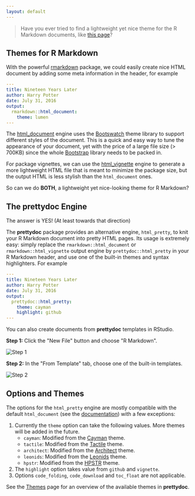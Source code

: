 ```yaml
---
layout: default
---
```


> Have you ever tried to find a lightweight yet nice theme for the R Markdown
documents, like [this page](cayman.html)?

## Themes for R Markdown

With the powerful [rmarkdown](http://rmarkdown.rstudio.com/index.html)
package, we could easily create nice HTML document
by adding some meta information in the header, for example

```yaml
---
title: Nineteen Years Later
author: Harry Potter
date: July 31, 2016
output:
  rmarkdown::html_document:
    theme: lumen
---
```

The [html_document](http://rmarkdown.rstudio.com/html_document_format.html)
engine uses the [Bootswatch](http://bootswatch.com/)
theme library to support different styles of the document.
This is a quick and easy way to tune the appearance of your document, yet with
the price of a large file size (> 700KB) since the whole
[Bootstrap](http://getbootstrap.com/) library needs to be packed in.

For package vignettes, we can use the
[html_vignette](http://rmarkdown.rstudio.com/package_vignette_format.html)
engine to generate a more lightweight HTML file that is meant to minimize the
package size, but the output HTML is less stylish than the `html_document` ones.

So can we do **BOTH**, a lightweight yet nice-looking theme for R Markdown?

## The prettydoc Engine

The answer is YES! (At least towards that direction)

The **prettydoc** package provides an alternative engine, `html_pretty`,
to knit your R Markdown document into pretty HTML pages.
Its usage is extremely easy: simply replace the
`rmarkdown::html_document` or `rmarkdown::html_vignette` output engine by
`prettydoc::html_pretty` in your R Markdown header, and use one of the built-in
themes and syntax highlighters. For example

```yaml
---
title: Nineteen Years Later
author: Harry Potter
date: July 31, 2016
output:
  prettydoc::html_pretty:
    theme: cayman
    highlight: github
---
```

You can also create documents from **prettydoc** templates in RStudio.

**Step 1:** Click the "New File" button and choose "R Markdown".

<div class="gallery">
  <img src="images/step1.png" alt="Step 1" />
</div>

**Step 2:** In the "From Template" tab, choose one of the built-in templates.

<div class="gallery">
  <img src="images/step2.png" alt="Step 2" />
</div>

## Options and Themes

The options for the `html_pretty` engine are mostly compatible with the default
`html_document`
(see the [documentation](http://rmarkdown.rstudio.com/html_document_format.html))
with a few exceptions:

1. Currently the `theme` option can take the following values. More themes will
be added in the future.
    - `cayman`: Modified from the [Cayman](https://github.com/jasonlong/cayman-theme) theme.
    - `tactile`: Modified from the [Tactile](https://github.com/jasonlong/tactile-theme) theme.
    - `architect`: Modified from the [Architect](https://github.com/jasonlong/architect-theme) theme.
    - `leonids`: Modified from the [Leonids](https://github.com/renyuanz/leonids) theme.
    - `hpstr`: Modified from the [HPSTR](https://github.com/mmistakes/hpstr-jekyll-theme) theme.
2. The `highlight` option takes value from `github` and `vignette`.
3. Options `code_folding`, `code_download` and `toc_float` are not applicable.

See the [Themes](themes.html) page for an overview of the available themes in
**prettydoc**.
